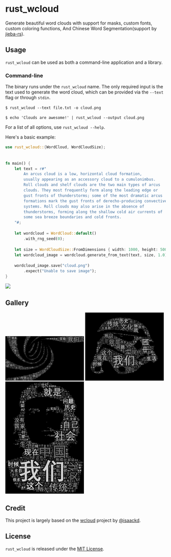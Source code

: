 # rust_wcloud
Generate beautiful word clouds with support for masks, custom fonts, custom coloring functions, And Chinese Word Segmentation(support by [jieba-rs](https://github.com/messense/jieba-rs)).


## Usage

`rust_wcloud` can be used as both a command-line application and a library.

### Command-line

The binary runs under the `rust_wcloud` name. The only required input is the text used to generate the word cloud, which can be provided via the `--text` flag or through `stdin`.

`$ rust_wcloud --text file.txt -o cloud.png`

`$ echo 'Clouds are awesome!' | rust_wcloud --output cloud.png`

For a list of all options, use `rust_wcloud --help`.

Here's a basic example:

```rust
use rust_wcloud::{WordCloud, WordCloudSize};


fn main() {
    let text = r#"
        An arcus cloud is a low, horizontal cloud formation,
        usually appearing as an accessory cloud to a cumulonimbus.
        Roll clouds and shelf clouds are the two main types of arcus
        clouds. They most frequently form along the leading edge or
        gust fronts of thunderstorms; some of the most dramatic arcus
        formations mark the gust fronts of derecho-producing convective
        systems. Roll clouds may also arise in the absence of
        thunderstorms, forming along the shallow cold air currents of
        some sea breeze boundaries and cold fronts.
    "#;

    let wordcloud = WordCloud::default()
        .with_rng_seed(0);

    let size = WordCloudSize::FromDimensions { width: 1000, height: 500 };
    let wordcloud_image = wordcloud.generate_from_text(text, size, 1.0);

    wordcloud_image.save("cloud.png")
        .expect("Unable to save image");
}
```

![](examples/cloud.png)

## Gallery

<p>
<img src="examples/mask/1_mask.png" width="49%" />
<img src="examples/mask/2_mask.png" width="49%" />
    
<img src="examples/mask/3_mask.png" width="49%" />
</p>

## Credit

This project is largely based on the [wcloud](https://github.com/isaackd/wcloud) project by [@isaackd](https://github.com/isaackd). 

## License

`rust_wcloud` is released under the [MIT License](https://github.com/isaackd/wcloud-dev/blob/main/LICENSE). 
